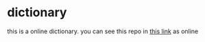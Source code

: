 # dictionary
this is a online dictionary.
you can see this repo in [this link](https://abdollahi4730.github.io/dictionary/) as online

